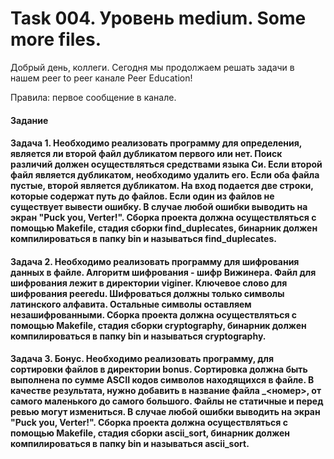 # Task 004. Уровень medium. Some more files.
Добрый день, коллеги. Сегодня мы продолжаем решать задачи в нашем peer to peer канале Peer Education!

Правила: первое сообщение в канале.

#### Задание

#### Задача 1. Необходимо реализовать программу для определения, является ли второй файл дубликатом первого или нет. Поиск различий должен осуществляться средствами языка Си. Если второй файл является дубликатом, необходимо удалить его. Если оба файла пустые, второй является дубликатом. На вход подается две строки, которые содержат путь до файлов. Если один из файлов не существует вывести ошибку. В случае любой ошибки выводить на экран "Puck you, Verter!". Сборка проекта должна осуществляться с помощью Makefile, стадия сборки find_duplecates, бинарник должен компилироваться в папку bin и называться find_duplecates.

#### Задача 2. Необходимо реализовать программу для шифрования данных в файле. Алгоритм шифрования - шифр Вижинера. Файл для шифрования лежит в директории viginer. Ключевое слово для шифрования peeredu. Шифроваться должны только символы латинского алфавита. Остальные символы оставляем незашифрованными. Сборка проекта должна осуществляться с помощью Makefile, стадия сборки cryptography, бинарник должен компилироваться в папку bin и называться cryptography.


#### Задача 3. Бонус. Необходимо реализовать программу, для сортировки файлов в директории bonus. Сортировка должна быть выполнена по сумме ASCII кодов символов находящихся в файле. В качестве результата, нужно добавить в название файла _<номер>, от самого маленького до самого большого. Файлы не статичные и перед ревью могут измениться. В случае любой ошибки выводить на экран "Puck you, Verter!". Сборка проекта должна осуществляться с помощью Makefile, стадия сборки ascii_sort, бинарник должен компилироваться в папку bin и называться ascii_sort.  